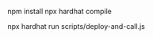 npm install
npx  hardhat compile

<!-- deploy -->
npx hardhat run scripts/deploy-and-call.js

<!-- corescan -->